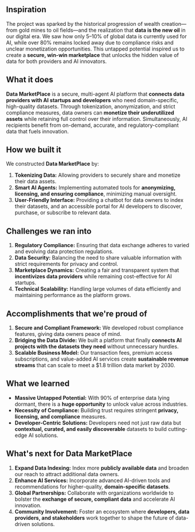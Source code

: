 ## Inspiration
The project was sparked by the historical progression of wealth creation—from gold mines to oil fields—and the realization that **data is the new oil** in our digital era. We saw how only 5–10% of global data is currently used for AI, while over 80% remains locked away due to compliance risks and unclear monetization opportunities. This untapped potential inspired us to create a **secure, win-win marketplace** that unlocks the hidden value of data for both providers and AI innovators.

## What it does
**Data MarketPlace** is a secure, multi-agent AI platform that **connects data providers with AI startups and developers** who need domain-specific, high-quality datasets. Through tokenization, anonymization, and strict compliance measures, data owners can **monetize their underutilized assets** while retaining full control over their information. Simultaneously, AI recipients benefit from on-demand, accurate, and regulatory-compliant data that fuels innovation.

## How we built it
We constructed **Data MarketPlace** by:
1. **Tokenizing Data:** Allowing providers to securely share and monetize their data assets.  
2. **Smart AI Agents:** Implementing automated tools for **anonymizing, licensing, and ensuring compliance**, minimizing manual oversight.  
3. **User-Friendly Interface:** Providing a chatbot for data owners to index their datasets, and an accessible portal for AI developers to discover, purchase, or subscribe to relevant data.

## Challenges we ran into
1. **Regulatory Compliance:** Ensuring that data exchange adheres to varied and evolving data protection regulations.  
2. **Data Security:** Balancing the need to share valuable information with strict requirements for privacy and control.  
3. **Marketplace Dynamics:** Creating a fair and transparent system that **incentivizes data providers** while remaining cost-effective for AI startups.  
4. **Technical Scalability:** Handling large volumes of data efficiently and maintaining performance as the platform grows.

## Accomplishments that we're proud of
1. **Secure and Compliant Framework:** We developed robust compliance features, giving data owners peace of mind.  
2. **Bridging the Data Divide:** We built a platform that finally **connects AI projects with the datasets they need** without unnecessary hurdles.  
3. **Scalable Business Model:** Our transaction fees, premium access subscriptions, and value-added AI services create **sustainable revenue streams** that can scale to meet a $1.8 trillion data market by 2030.

## What we learned
- **Massive Untapped Potential:** With 90% of enterprise data lying dormant, there is a **huge opportunity** to unlock value across industries.  
- **Necessity of Compliance:** Building trust requires stringent **privacy, licensing, and compliance** measures.  
- **Developer-Centric Solutions:** Developers need not just raw data but **contextual, curated, and easily discoverable** datasets to build cutting-edge AI solutions.

## What's next for Data MarketPlace
1. **Expand Data Indexing:** Index more **publicly available data** and broaden our reach to attract additional data owners.  
2. **Enhance AI Services:** Incorporate advanced AI-driven tools and recommendations for higher-quality, **domain-specific datasets**.  
3. **Global Partnerships:** Collaborate with organizations worldwide to bolster the **exchange of secure, compliant data** and accelerate AI innovation.  
4. **Community Involvement:** Foster an ecosystem where **developers, data providers, and stakeholders** work together to shape the future of data-driven solutions.